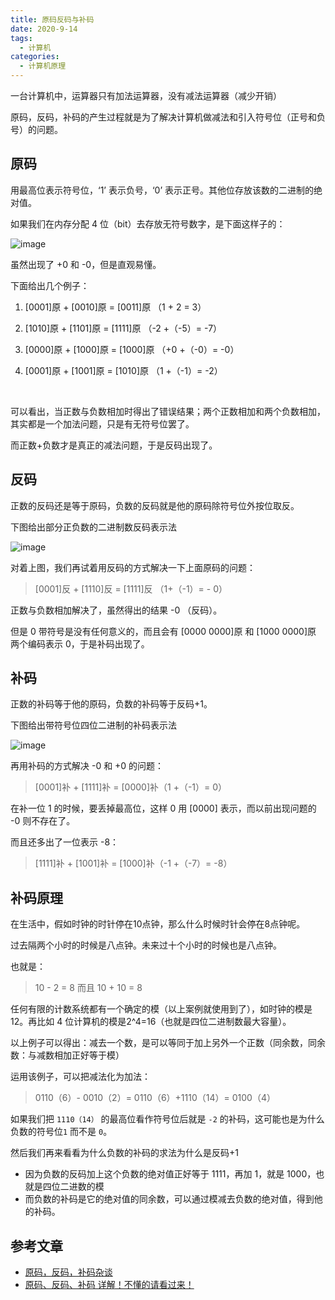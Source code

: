 ```yaml
---
title: 原码反码与补码
date: 2020-9-14
tags:
  - 计算机
categories:
  - 计算机原理
---
```




一台计算机中，运算器只有加法运算器，没有减法运算器（减少开销）



原码，反码，补码的产生过程就是为了解决计算机做减法和引入符号位（正号和负号）的问题。



## 原码



用最高位表示符号位，‘1’ 表示负号，‘0’ 表示正号。其他位存放该数的二进制的绝对值。



如果我们在内存分配 4 位（bit）去存放无符号数字，是下面这样子的：



![image](http://img.tumiblog.top/typora/202102/07/214149-757547.jpeg)



虽然出现了 +0 和 -0，但是直观易懂。



下面给出几个例子：



1. [0001]原 + [0010]原 = [0011]原 （1 + 2 = 3）



1. [1010]原 + [1101]原  = [1111]原 （-2 +（-5）= -7）
   
2. [0000]原  + [1000]原  = [1000]原  （+0 +（-0）= -0）
   
3. [0001]原  + [1001]原  = [1010]原  （1 +（-1）= -2）



​	

可以看出，当正数与负数相加时得出了错误结果；两个正数相加和两个负数相加，其实都是一个加法问题，只是有无符号位罢了。



而正数+负数才是真正的减法问题，于是反码出现了。



## 反码



正数的反码还是等于原码，负数的反码就是他的原码除符号位外按位取反。



下图给出部分正负数的二进制数反码表示法

![image](http://img.tumiblog.top/typora/202102/07/214207-973012.jpeg)



对着上图，我们再试着用反码的方式解决一下上面原码的问题：



> [0001]反 + [1110]反 = [1111]反 （1+（-1）= - 0）



正数与负数相加解决了，虽然得出的结果 -0 （反码）。



但是 0 带符号是没有任何意义的，而且会有 [0000 0000]原 和 [1000 0000]原 两个编码表示 0，于是补码出现了。



## 补码



正数的补码等于他的原码，负数的补码等于反码+1。



下图给出带符号位四位二进制的补码表示法

![image](http://img.tumiblog.top/typora/202102/07/214659-831175.jpeg)

再用补码的方式解决 -0 和 +0 的问题：



> [0001]补 + [1111]补 = [0000]补（1 +（-1）= 0）



在补一位 1 的时候，要丢掉最高位，这样 0 用 [0000] 表示，而以前出现问题的 -0 则不存在了。



而且还多出了一位表示 -8：



> [1111]补 + [1001]补 = [1000]补（-1 +（-7）=  -8）



## 补码原理



在生活中，假如时钟的时针停在10点钟，那么什么时候时针会停在8点钟呢。

过去隔两个小时的时候是八点钟。未来过十个小时的时候也是八点钟。



也就是：

> 10 - 2 = 8 而且 10 + 10 = 8



任何有限的计数系统都有一个确定的模（以上案例就使用到了），如时钟的模是12。再比如 4 位计算机的模是2^4=16（也就是四位二进制数最大容量）。



以上例子可以得出：减去一个数，是可以等同于加上另外一个正数（同余数，同余数：与减数相加正好等于模）



运用该例子，可以把减法化为加法：



> 0110（6）- 0010（2）= 0110（6）+1110（14）= 0100（4）



如果我们把 `1110（14）` 的最高位看作符号位后就是 `-2` 的补码，这可能也是为什么负数的符号位`1` 而不是 `0`。



然后我们再来看看为什么负数的补码的求法为什么是反码+1



- 因为负数的反码加上这个负数的绝对值正好等于 1111，再加 1，就是 1000，也就是四位二进数的模
- 而负数的补码是它的绝对值的同余数，可以通过模减去负数的绝对值，得到他的补码。



## 参考文章



- [原码，反码，补码杂谈](https://www.imooc.com/article/16813?block_id=tuijian_wz)
- [原码、反码、补码 详解！不懂的请看过来！](https://zhuanlan.zhihu.com/p/91967268)
